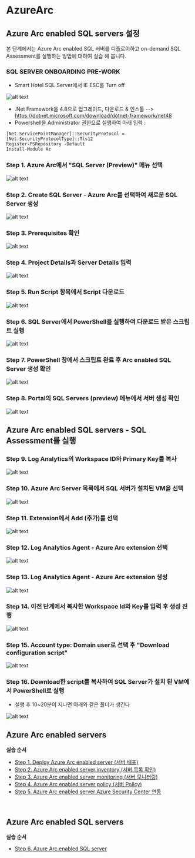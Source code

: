 # AzureArc

## Azure Arc enabled SQL servers 설정

본 단계에서는 Azure Arc enabled SQL 서버를 디플로이하고 on-demand SQL Assessment를 실행하는 방법에 대하여 실습 해 봅니다.

### SQL SERVER ONBOARDING PRE-WORK
- Smart Hotel SQL Server에서 IE ESC를 Turn off

![alt text][id0]

[id0]: /images/Step5-00.jpg "Azure Arc enabled SQL Server"

- .Net Framework을 4.8으로 업그레이드, 다운로드 & 인스톨 --> https://dotnet.microsoft.com/download/dotnet-framework/net48 
- Powershell을 Administrator 권한으로 실행하여 아래 입력 :

```
[Net.ServicePointManager]::SecurityProtocol = [Net.SecurityProtocolType]::Tls12
Register-PSRepository -Default
Install-Module Az
```

### Step 1. Azure Arc에서 "SQL Server (Preview)" 메뉴 선택

![alt text][id1]

[id1]: /images/Step5-01.jpg "Azure Arc enabled SQL Server"

### Step 2. Create SQL Server - Azure Arc를 선택하여 새로운 SQL Server 생성

![alt text][id2]

[id2]: /images/Step5-02.jpg "Azure Arc"

### Step 3. Prerequisites 확인

![alt text][id3]

[id3]: /images/Step5-03.JPG "Azure Arc"

### Step 4. Project Details과 Server Details 입력

![alt text][id4]

[id4]: /images/Step5-04.jpg "Azure Arc"

### Step 5. Run Script 항목에서 Script 다운로드

![alt text][id5]

[id5]: /images/Step5-05.jpg "Azure Arc"

### Step 6. SQL Server에서 PowerShell을 실행하여 다운로드 받은 스크립트 실행

![alt text][id6]

[id6]: /images/Step5-06.jpg "Azure Arc"

### Step 7. PowerShell 창에서 스크립트 완료 후 Arc enabled SQL Server 생성 확인

![alt text][id7]

[id7]: /images/Step5-07.jpg "Azure Arc"

### Step 8. Portal의 SQL Servers (preview) 메뉴에서 서버 생성 확인 

![alt text][id8]

[id8]: /images/Step5-08.jpg "Azure Arc"

## Azure Arc enabled SQL servers - SQL Assessment를 실행

### Step 9. Log Analytics의 Workspace ID와 Primary Key를 복사

![alt text][id9]

[id9]: /images/Step5-09.jpg "Azure Arc"

### Step 10. Azure Arc Server 목록에서 SQL 서버가 설치된 VM을 선택

![alt text][id10]

[id10]: /images/Step5-10.jpg "Azure Arc"

### Step 11. Extension에서 Add (추가)를 선택

![alt text][id11]

[id11]: /images/Step5-11.jpg "Azure Arc"

### Step 12. Log Analytics Agent - Azure Arc extension 선택

![alt text][id12]

[id12]: /images/Step5-12.jpg "Azure Arc"

### Step 13. Log Analytics Agent - Azure Arc extension 생성

![alt text][id13]

[id13]: /images/Step5-13.jpg "Azure Arc"

### Step 14. 이전 단계에서 복사한 Workspace Id와 Key를 입력 후 생성 진행

![alt text][id14]

[id14]: /images/Step5-14.jpg "Azure Arc"

### Step 15. Account type: Domain user로 선택 후 "Download configuration script"

![alt text][id15]

[id15]: /images/Step5-15.jpg "Azure Arc"

### Step 16. Download한 script를 복사하여 SQL Server가 설치 된 VM에서 PowerShell로 실행
- 실행 후 10~20분이 지나면 아래와 같은 폴더가 생긴다

![alt text][id16]

[id16]: /images/Step5-16.JPG "Azure Arc"

<!-- TOC -->
## Azure Arc enabled servers

**실습 순서**

- [Step 1. Deploy Azure Arc enabled server (서버 배포)](https://github.com/jeongaelee/AzureArc/blob/main/deploy-arc-enabled-server.md)
- [Step 2. Azure Arc enabled server inventory (서버 목록 확인)](https://github.com/jeongaelee/AzureArc/blob/main/inventory-arc-enabled-server.md)
- [Step 3. Azure Arc enabled server monitoring (서버 모니터링)](https://github.com/jeongaelee/AzureArc/blob/main/monitor-arc-enabled-server.md)
- [Step 4. Azure Arc enabled server policy (서버 Policy)](https://github.com/jeongaelee/AzureArc/blob/main/policy-arc-enabled-server.md)
- [Step 5. Azure Arc enabled server Azure Security Center 연동](https://github.com/jeongaelee/AzureArc/blob/main/security-arc-enabled-server.md)

<br>

## Azure Arc enabled SQL servers

**실습 순서**

- [Step 6. Azure Arc enabled SQL server](https://github.com/jeongaelee/AzureArc/blob/main/arc-enabled-sql-server.md)

<!-- /TOC -->
